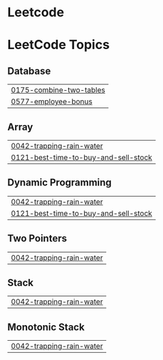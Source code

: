 # Leetcode
<!---LeetCode Topics Start-->
# LeetCode Topics
## Database
|  |
| ------- |
| [0175-combine-two-tables](https://github.com/Gautam7701/Leetcode/tree/master/0175-combine-two-tables) |
| [0577-employee-bonus](https://github.com/Gautam7701/Leetcode/tree/master/0577-employee-bonus) |
## Array
|  |
| ------- |
| [0042-trapping-rain-water](https://github.com/Gautam7701/Leetcode/tree/master/0042-trapping-rain-water) |
| [0121-best-time-to-buy-and-sell-stock](https://github.com/Gautam7701/Leetcode/tree/master/0121-best-time-to-buy-and-sell-stock) |
## Dynamic Programming
|  |
| ------- |
| [0042-trapping-rain-water](https://github.com/Gautam7701/Leetcode/tree/master/0042-trapping-rain-water) |
| [0121-best-time-to-buy-and-sell-stock](https://github.com/Gautam7701/Leetcode/tree/master/0121-best-time-to-buy-and-sell-stock) |
## Two Pointers
|  |
| ------- |
| [0042-trapping-rain-water](https://github.com/Gautam7701/Leetcode/tree/master/0042-trapping-rain-water) |
## Stack
|  |
| ------- |
| [0042-trapping-rain-water](https://github.com/Gautam7701/Leetcode/tree/master/0042-trapping-rain-water) |
## Monotonic Stack
|  |
| ------- |
| [0042-trapping-rain-water](https://github.com/Gautam7701/Leetcode/tree/master/0042-trapping-rain-water) |
<!---LeetCode Topics End-->
